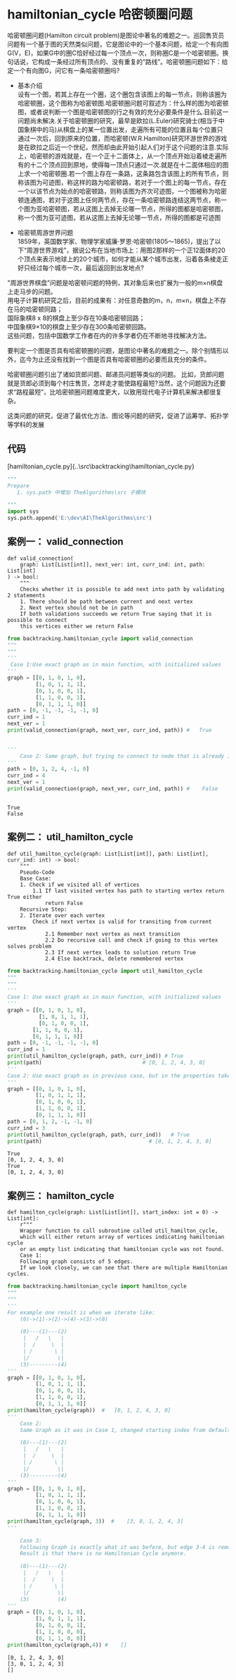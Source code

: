 # hamiltonian_cycle  哈密顿圈问题


哈密顿圈问题(Hamilton circuit problem)是图论中著名的难题之一。巡回售货员问题有一个基于图的天然类似问题，它是图论中的一个基本问题，给定一个有向图G(V，E)，如果G中的圈C恰好经过每一个顶点一次，则称圈C是一个哈密顿圈。换句话说，它构成一条经过所有顶点的、没有重复的“路线”。哈密顿圈问题如下：给定一个有向图G，问它有一条哈密顿圈吗?

- 基本介绍 <br>
设有一个图，若其上存在一个圈，这个圈包含该图上的每一节点，则称该圈为哈密顿圈，这个图称为哈密顿图.哈密顿圈问题可叙述为：什么样的图为哈密顿图，或者说判断一个图是哈密顿图的行之有效的充分必要条件是什么.目前这一问题尚未解决.关于哈密顿圈的研究，最早是欧拉(L.Euler)研究骑士(相当于中国象棋中的马)从棋盘上的某一位置出发，走遍所有可能的位置且每个位置只通过一次后，回到原来的位置，而哈密顿(W.R.Hamilton)研究环游世界的游戏是在欧拉之后近一个世纪，然而却由此开始引起人们对于这个问题的注意.实际上，哈密顿的游戏就是，在一个正十二面体上，从一个顶点开始沿着棱走遍所有的十二个顶点回到原地，使得每一顶点只通过一次.就是在十二面体相应的图上求一个哈密顿圈.若一个图上存在一条路，这条路包含该图上的所有节点，则称该图为可迹图，称这样的路为哈密顿路，若对于一个图上的每一节点，存在一个以该节点为始点的哈密顿路，则称该图为齐次可迹图，一个图被称为哈密顿连通图，若对于这图上任何两节点，存在一条哈密顿路连结这两节点，称一个图为亚哈密顿图，若从这图上去掉无论哪一节点，所得的图都是哈密顿图，称一个图为亚可迹图，若从这图上去掉无论哪一节点，所得的图都是可迹图

- 哈密顿周游世界问题 <br>
1859年，英国数学家、物理学家威廉·罗恩·哈密顿(1805～1865)，提出了以下“周游世界游戏”，据说公布在当地市场上：用图2那样的一个正12面体的20个顶点来表示地球上的20个城市，如何才能从某个城市出发，沿着各条棱走正好只经过每个城市一次，最后返回到出发地点?

"周游世界棋盘”问题是哈密顿问题的特例，其对象后来也扩展为一般的m×n棋盘上走马步的问题。<br>
用电子计算机研究之后，目前的成果有：对任意奇数的m，n，m×n，棋盘上不存在马的哈密顿同路；<br>
国际象棋8 x 8的棋盘上至少存在10条哈密顿回路；<br>
中国象棋9×10的棋盘上至少存在300条哈密顿回路。<br>
这些问题，包括中国数学工作者在内的许多学者仍在不断地寻找解决方法。

要判定一个图是否具有哈密顿圈的问题，是图论中著名的难题之一。除个别情形以外，迄今为止还没有找到一个图是否具有哈密顿圈的必要而且充分的条件。

哈密顿圈问题引出了诸如货郎问题、邮递员问题等类似的问题。
比如，货郎问题就是货郎必须到每个村庄售货，怎样走才能使路程最短?当然，这个问题因为还要求“路程最短”，比哈密顿圈问题难度更大，以致用现代电子计算机来解决都很复杂。

这类问题的研究，促进了最优化方法、图论等问题的研究，促进了运筹学、拓扑学等学科的发展




## 代码
[hamiltonian_cycle.py]{..\src\backtracking\hamiltonian_cycle.py}




```python
"""
Prepare
   1. sys.path 中增加 TheAlgorithms\src 子模块

"""
import sys
sys.path.append('E:\dev\AI\TheAlgorithms\src')

```

## 案例一： valid_connection
```
def valid_connection(
    graph: List[List[int]], next_ver: int, curr_ind: int, path: List[int]
) -> bool:
    """
    Checks whether it is possible to add next into path by validating 2 statements
    1. There should be path between current and next vertex
    2. Next vertex should not be in path
    If both validations succeeds we return True saying that it is possible to connect
    this vertices either we return False
```


```python
from backtracking.hamiltonian_cycle import valid_connection
"""
"""
'''
 Case 1:Use exact graph as in main function, with initialized values
'''
graph = [[0, 1, 0, 1, 0],
         [1, 0, 1, 1, 1],
         [0, 1, 0, 0, 1],
         [1, 1, 0, 0, 1],
         [0, 1, 1, 1, 0]]
path = [0, -1, -1, -1, -1, 0]
curr_ind = 1
next_ver = 1
print(valid_connection(graph, next_ver, curr_ind, path)) #   True

   
'''
    Case 2: Same graph, but trying to connect to node that is already in path
'''
path = [0, 1, 2, 4, -1, 0]
curr_ind = 4
next_ver = 1
print(valid_connection(graph, next_ver, curr_ind, path)) #    False



```

    True
    False
    

## 案例二：   util_hamilton_cycle
```
def util_hamilton_cycle(graph: List[List[int]], path: List[int], curr_ind: int) -> bool:
    """
    Pseudo-Code
    Base Case:
    1. Check if we visited all of vertices
        1.1 If last visited vertex has path to starting vertex return True either
            return False
    Recursive Step:
    2. Iterate over each vertex
        Check if next vertex is valid for transiting from current vertex
            2.1 Remember next vertex as next transition
            2.2 Do recursive call and check if going to this vertex solves problem
            2.3 If next vertex leads to solution return True
            2.4 Else backtrack, delete remembered vertex

```



```python
from backtracking.hamiltonian_cycle import util_hamilton_cycle
"""
"""
'''
Case 1: Use exact graph as in main function, with initialized values
'''
graph = [[0, 1, 0, 1, 0],
          [1, 0, 1, 1, 1],
          [0, 1, 0, 0, 1],
        [1, 1, 0, 0, 1],
        [0, 1, 1, 1, 0]]
path = [0, -1, -1, -1, -1, 0]
curr_ind = 1
print(util_hamilton_cycle(graph, path, curr_ind)) # True
print(path)                                # [0, 1, 2, 4, 3, 0]
'''
Case 2: Use exact graph as in previous case, but in the properties taken from        middle of calculation
'''
graph = [[0, 1, 0, 1, 0],
         [1, 0, 1, 1, 1],
         [0, 1, 0, 0, 1],
         [1, 1, 0, 0, 1],
         [0, 1, 1, 1, 0]]
path = [0, 1, 2, -1, -1, 0]
curr_ind = 3
print(util_hamilton_cycle(graph, path, curr_ind))   # True
print(path)                                  # [0, 1, 2, 4, 3, 0]
```

    True
    [0, 1, 2, 4, 3, 0]
    True
    [0, 1, 2, 4, 3, 0]
    

## 案例三： hamilton_cycle
```
def hamilton_cycle(graph: List[List[int]], start_index: int = 0) -> List[int]:
    r"""
    Wrapper function to call subroutine called util_hamilton_cycle,
    which will either return array of vertices indicating hamiltonian cycle
    or an empty list indicating that hamiltonian cycle was not found.
    Case 1:
    Following graph consists of 5 edges.
    If we look closely, we can see that there are multiple Hamiltonian cycles.
```



```python
from backtracking.hamiltonian_cycle import hamilton_cycle
"""
"""
'''
For example one result is when we iterate like:
    (0)->(1)->(2)->(4)->(3)->(0)

    (0)---(1)---(2)
     |   /   \   |
     |  /     \  |
     | /       \ |
     |/         \|
    (3)---------(4)
'''
graph = [[0, 1, 0, 1, 0],
         [1, 0, 1, 1, 1],
         [0, 1, 0, 0, 1],
         [1, 1, 0, 0, 1],
         [0, 1, 1, 1, 0]]
print(hamilton_cycle(graph))  #   [0, 1, 2, 4, 3, 0]
'''
    Case 2:
    Same Graph as it was in Case 1, changed starting index from default to 3

    (0)---(1)---(2)
     |   /   \   |
     |  /     \  |
     | /       \ |
     |/         \|
    (3)---------(4)
'''
graph = [[0, 1, 0, 1, 0],
         [1, 0, 1, 1, 1],
         [0, 1, 0, 0, 1],
         [1, 1, 0, 0, 1],
         [0, 1, 1, 1, 0]]
print(hamilton_cycle(graph, 3))  #    [3, 0, 1, 2, 4, 3]
'''

    Case 3:
    Following Graph is exactly what it was before, but edge 3-4 is removed.
    Result is that there is no Hamiltonian Cycle anymore.

    (0)---(1)---(2)
     |   /   \   |
     |  /     \  |
     | /       \ |
     |/         \|
    (3)         (4)
'''
graph = [[0, 1, 0, 1, 0],
         [1, 0, 1, 1, 1],
         [0, 1, 0, 0, 1],
         [1, 1, 0, 0, 0],
         [0, 1, 1, 0, 0]]
print(hamilton_cycle(graph,4)) #    []

```

    [0, 1, 2, 4, 3, 0]
    [3, 0, 1, 2, 4, 3]
    []
    

